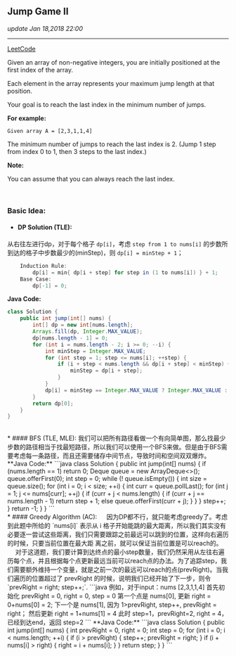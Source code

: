 ## Jump Game II
_update Jan 18,2018  22:00_

---
[LeetCode](https://leetcode.com/problems/jump-game-ii/description/)

Given an array of non-negative integers, you are initially positioned at the first index of the array.

Each element in the array represents your maximum jump length at that position.

Your goal is to reach the last index in the minimum number of jumps.

**For example:**

    Given array A = [2,3,1,1,4]

The minimum number of jumps to reach the last index is 2. (Jump 1 step from index 0 to 1, then 3 steps to the last index.)

**Note:** 

You can assume that you can always reach the last index.

<br>

### Basic Idea:
* #### DP Solution (TLE):
从右往左进行dp，对于每个格子 `dp[i]`，考虑 `step from 1 to nums[i]` 的步数所到达的格子中步数最少的(minStep)，则  `dp[i] = minStep + 1`；
```java
    Induction Rule:
        dp[i] = min{ dp[i + step] for step in (1 to nums[i]) } + 1;
    Base Case:
        dp[-1] = 0;
```  
**Java Code:**
```java
class Solution {
    public int jump(int[] nums) {
        int[] dp = new int[nums.length];
        Arrays.fill(dp, Integer.MAX_VALUE);
        dp[nums.length - 1] = 0;
        for (int i = nums.length - 2; i >= 0; --i) {
            int minStep = Integer.MAX_VALUE;
            for (int step = 1; step <= nums[i]; ++step) {
                if (i + step < nums.length && dp[i + step] < minStep) {
                    minStep = dp[i + step];
                }
            }
            dp[i] = minStep == Integer.MAX_VALUE ? Integer.MAX_VALUE : minStep + 1;
        }
        return dp[0];
    }
}
```
<br>
* #### BFS (TLE, MLE):
我们可以把所有路径看做一个有向简单图，那么找最少步数的路径相当于找最短路径，所以我们可以使用一个BFS来做。但是由于BFS需要考虑每一条路径，而且还需要储存中间节点，导致时间和空间双双爆炸。    
**Java Code:**
```java
class Solution {
    public int jump(int[] nums) {
        if (nums.length == 1) return 0;
        Deque<Integer> queue = new ArrayDeque<>();
        queue.offerFirst(0);
        int step = 0;
        while (! queue.isEmpty()) {
            int size = queue.size();
            for (int i = 0; i < size; ++i) {
                int curr = queue.pollLast();
                for (int j = 1; j <= nums[curr]; ++j) {
                    if (curr + j < nums.length) {
                        if (curr + j == nums.length - 1) return step + 1;
                        else queue.offerFirst(curr + j);
                    }
                }
            }
            step++;
        }
        return -1;
    }
}
```
<br>
* #### Greedy Algorithm (AC):
&emsp; 因为DP都不行，就只能考虑greedy了。考虑到此题中所给的 `nums[i]` 表示从 i 格子开始能跳的最大距离，所以我们其实没有必要逐一尝试这些距离，我们只需要跟踪之前最远可以跳到的位置，这样向右遍历的时候，只要当前位置在最大距
离之前，就可以保证当前位置是可以reach的。  
&emsp; 对于这道题，我们要计算到达终点的最小step数量，我们仍然采用从左往右遍历每个点，并且根据每个点更新最远当前可以reach点的办法。为了追踪step，我们需要额外维持一个变量，就是之前一次的最远可以reach的点(prevRight)。当我们遍历的位置超过了 prevRight 的时候，说明我们已经开始了下一步，则令 `prevRight = right; step++;`.
```java
    例如，对于input：nums [2,3,1,1,4]
        首先初始化 prevRight = 0, right = 0, step = 0
        第一个点是 nums[0], 更新 right = 0+nums[0] = 2;
        下一个是 nums[1], 因为 1>prevRight, step++, prevRight = right；
            然后更新 right = 1+nums[1] = 4
            此时 step=1，prevRight=2, right = 4， 已经到达end，返回 step=2
```
**Java Code:**
```java
class Solution {
    public int jump(int[] nums) {
        int prevRight = 0, right = 0;
        int step = 0;
        for (int i = 0; i < nums.length; ++i) {
            if (i > prevRight) {
                step++;
                prevRight = right;
            }
            if (i + nums[i] > right) {
                right = i + nums[i];
            }
        }
        return step;
    }
}
```
        

















